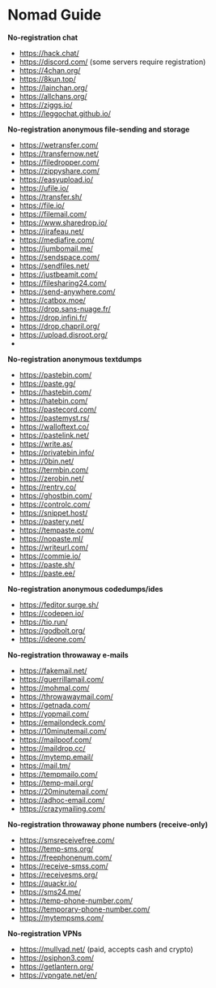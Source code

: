 # **Nomad Guide**
**No-registration chat**
- <https://hack.chat/>
- <https://discord.com/> (some servers require registration)
- <https://4chan.org/>
- <https://8kun.top/>
- <https://lainchan.org/>
- <https://allchans.org/>
- <https://ziggs.io/>
- <https://leggochat.github.io/>

**No-registration anonymous file-sending and storage**
- <https://wetransfer.com/>
- <https://transfernow.net/>
- <https://filedropper.com/>
- <https://zippyshare.com/>
- <https://easyupload.io/>
- <https://ufile.io/>
- <https://transfer.sh/>
- <https://file.io/>
- <https://filemail.com/>
- <https://www.sharedrop.io/>
- <https://jirafeau.net/>
- <https://mediafire.com/>
- <https://jumbomail.me/>
- <https://sendspace.com/>
- <https://sendfiles.net/>
- <https://justbeamit.com/>
- <https://filesharing24.com/>
- <https://send-anywhere.com/>
- <https://catbox.moe/>
- <https://drop.sans-nuage.fr/>
- <https://drop.infini.fr/>
- <https://drop.chapril.org/>
- <https://upload.disroot.org/>
- 
**No-registration anonymous textdumps**
- <https://pastebin.com/>
- <https://paste.gg/>
- <https://hastebin.com/>
- <https://hatebin.com/>
- <https://pastecord.com/>
- <https://pastemyst.rs/>
- <https://walloftext.co/>
- <https://pastelink.net/>
- <https://write.as/>
- <https://privatebin.info/>
- <https://0bin.net/>
- <https://termbin.com/>
- <https://zerobin.net/>
- <https://rentry.co/>
- <https://ghostbin.com/>
- <https://controlc.com/>
- <https://snippet.host/>
- <https://pastery.net/>
- <https://tempaste.com/>
- <https://nopaste.ml/>
- <https://writeurl.com/>
- <https://commie.io/>
- <https://paste.sh/>
- <https://paste.ee/>

**No-registration anonymous codedumps/ides**
- <https://feditor.surge.sh/>
- <https://codepen.io/>
- <https://tio.run/>
- <https://godbolt.org/>
- <https://ideone.com/>

**No-registration throwaway e-mails**
- <https://fakemail.net/>
- <https://guerrillamail.com/>
- <https://mohmal.com/>
- <https://throwawaymail.com/>
- <https://getnada.com/>
- <https://yopmail.com/>
- <https://emailondeck.com/>
- <https://10minutemail.com/>
- <https://mailpoof.com/>
- <https://maildrop.cc/>
- <https://mytemp.email/>
- <https://mail.tm/>
- <https://tempmailo.com/>
- <https://temp-mail.org/>
- <https://20minutemail.com/>
- <https://adhoc-email.com/>
- <https://crazymailing.com/>

**No-registration throwaway phone numbers (receive-only)**
- <https://smsreceivefree.com/>
- <https://temp-sms.org/>
- <https://freephonenum.com/>
- <https://receive-smss.com/>
- <https://receivesms.org/>
- <https://quackr.io/>
- <https://sms24.me/>
- <https://temp-phone-number.com/>
- <https://temporary-phone-number.com/>
- <https://mytempsms.com/>

**No-registration VPNs**
- <https://mullvad.net/> (paid, accepts cash and crypto)
- <https://psiphon3.com/>
- <https://getlantern.org/>
- <https://vpngate.net/en/>

